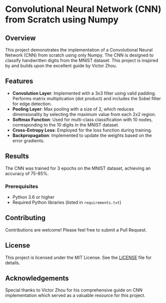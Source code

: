 # Convolutional Neural Network (CNN) from Scratch using Numpy

## Overview

This project demonstrates the implementation of a Convolutional Neural Network (CNN) from scratch using only Numpy. The CNN is designed to classify handwritten digits from the MNIST dataset. This project is inspired by and builds upon the excellent guide by Victor Zhou.

## Features

- **Convolution Layer**: Implemented with a 3x3 filter using valid padding. Performs matrix multiplication (dot product) and includes the Sobel filter for edge detection.
- **Pooling Layer**: Max pooling with a size of 2, which reduces dimensionality by selecting the maximum value from each 2x2 region.
- **Softmax Function**: Used for multi-class classification with 10 nodes, corresponding to the 10 digits in the MNIST dataset.
- **Cross-Entropy Loss**: Employed for the loss function during training.
- **Backpropagation**: Implemented to update the weights based on the error gradients.

## Results

The CNN was trained for 3 epochs on the MNIST dataset, achieving an accuracy of 75-85%.

### Prerequisites

- Python 3.6 or higher
- Required Python libraries (listed in `requirements.txt`)

## Contributing

Contributions are welcome! Please feel free to submit a Pull Request.

## License

This project is licensed under the MIT License. See the [LICENSE](LICENSE) file for details.

## Acknowledgements

Special thanks to Victor Zhou for his comprehensive guide on CNN implementation which served as a valuable resource for this project.
